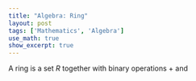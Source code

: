 ```yaml
---
title: "Algebra: Ring"
layout: post
tags: ['Mathematics', 'Algebra']
use_math: true
show_excerpt: true
---
```


A ring is a set $R$ together with binary operations $+$ and 
